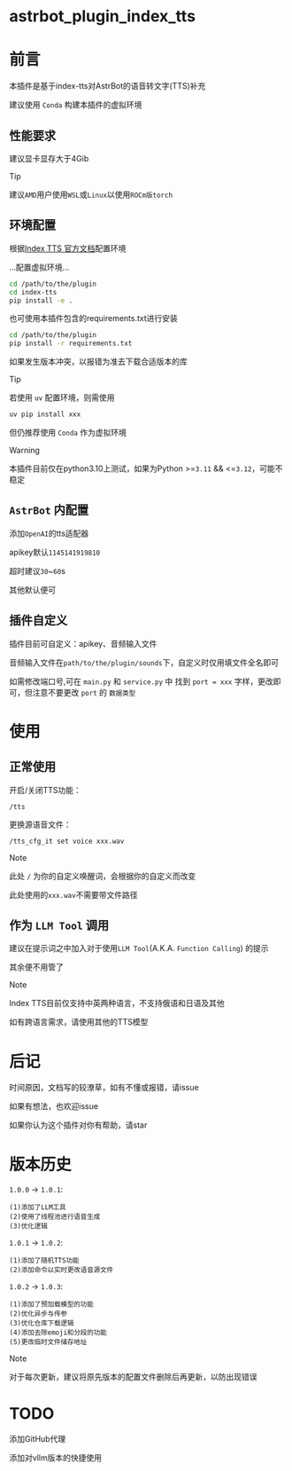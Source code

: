# astrbot_plugin_index_tts

# 前言

本插件是基于index-tts对AstrBot的语音转文字(TTS)补充

建议使用 `Conda` 构建本插件的虚拟环境

## 性能要求

建议显卡显存大于4Gib
>[!TIP]
>建议`AMD`用户使用`WSL`或`Linux`以使用`ROCm版torch`

## 环境配置

根据[Index TTS 官方文档](https://github.com/index-tts/index-tts)配置环境

...配置虚拟环境...

```bash
cd /path/to/the/plugin
cd index-tts
pip install -e .
```

也可使用本插件包含的requirements.txt进行安装

```bash
cd /path/to/the/plugin
pip install -r requirements.txt
```

如果发生版本冲突，以报错为准去下载合适版本的库

>[!TIP]
>若使用 `uv` 配置环境，则需使用
>```bash
>uv pip install xxx
>```
>但仍推荐使用 `Conda` 作为虚拟环境

>[!WARNING]
>本插件目前仅在python3.10上测试，如果为Python >=`3.11` && <=`3.12`，可能不稳定

## `AstrBot` 内配置

添加`OpenAI`的tts适配器

apikey默认`1145141919810`

超时建议`30`~`60`s

其他默认便可

## 插件自定义

插件目前可自定义：apikey、音频输入文件

音频输入文件在`path/to/the/plugin/sounds`下，自定义时仅用填文件全名即可

如需修改端口号,可在 `main.py` 和 `service.py` 中 找到 
`port = xxx`
字样，更改即可，但注意不要更改 `port` 的 `数据类型`

# 使用

## 正常使用

开启/关闭TTS功能：

```cli
/tts
```

更换源语音文件：

```cli
/tts_cfg_it set voice xxx.wav
```

>[!NOTE]
>此处 `/` 为你的自定义唤醒词，会根据你的自定义而改变
>
>此处使用的`xxx.wav`不需要带文件路径

## 作为 `LLM Tool` 调用 

建议在提示词之中加入对于使用`LLM Tool`(A.K.A. `Function Calling`) 的提示

其余便不用管了

>[!NOTE]
>Index TTS目前仅支持中英两种语言，不支持俄语和日语及其他
>
>如有跨语言需求，请使用其他的TTS模型

# 后记

时间原因，文档写的较潦草，如有不懂或报错，请issue

如果有想法，也欢迎issue

如果你认为这个插件对你有帮助，请star

# 版本历史

`1.0.0` -> `1.0.1`:

    (1)添加了LLM工具
    (2)使用了线程池进行语音生成
    (3)优化逻辑

`1.0.1` -> `1.0.2`:

    (1)添加了随机TTS功能
    (2)添加命令以实时更改语音源文件

`1.0.2` -> `1.0.3`:

    (1)添加了预加载模型的功能
    (2)优化异步与传参
    (3)优化仓库下载逻辑
    (4)添加去除emoji和分段的功能
    (5)更改临时文件储存地址

>[!NOTE]
>对于每次更新，建议将原先版本的配置文件删除后再更新，以防出现错误

# TODO

添加GitHub代理

添加对vllm版本的快捷使用


